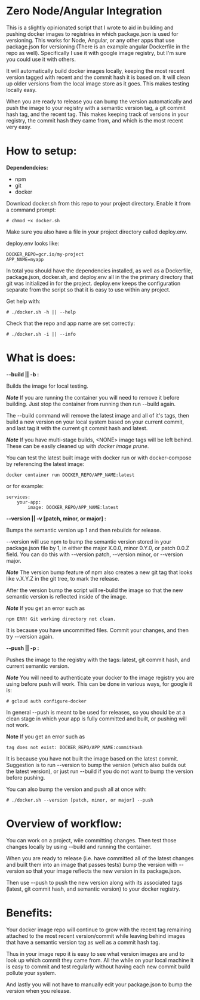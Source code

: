# Zero Node/Angular Integration

This is a slightly opinionated script that I wrote to aid in building and pushing docker images to registries in which package.json is used for versioning.  This works for Node, Angular, or any other apps that use package.json for versioning (There is an example angular Dockerfile in the repo as well). Specifically I use it with google image registry, but I'm sure you could use it with others.

It will automatically build docker images locally, keeping the most recent version tagged with recent and the commit hash it is based on. It will clean up older versions from the local image store as it goes. This makes testing locally easy. 

When you are ready to release you can bump the version automatically and push the image to your registry with a semantic version tag, a git commit hash tag, and the recent tag.  This makes keeping track of versions in your registry, the commit hash they came from, and which is the most recent very easy.

# How to setup:

**Dependendcies:**

* npm
* git
* docker

Download docker.sh from this repo to your project directory. Enable it from a command prompt:
```
# chmod +x docker.sh
```

Make sure you also have a file in your project directory called deploy.env.

deploy.env looks like:

```
DOCKER_REPO=gcr.io/my-project
APP_NAME=myapp
```

In total you should have the dependencies installed, as well as a Dockerfile, package.json, docker.sh, and deploy.env all in the the primary directory that git was initialized in for the project. deploy.env keeps the configuration separate from the script so that it is easy to use within any project.

Get help with:
```
# ./docker.sh -h || --help
```

Check that the repo and app name are set correctly:
```
# ./docker.sh -i || --info
```

# What is does:

**--build || -b :** 

Builds the image for local testing.

***Note*** If you are running the container you will need to remove it before building.  Just stop the container from running then run --build again.

The --build command will remove the latest image and all of it's tags, then build a new version on your local system based on your current commit, and last tag it with the current git commit hash and latest.

***Note*** If you have multi-stage builds, \<NONE\> image tags will be left behind. These can be easily cleaned up with *docker image prune*.

You can test the latest built image with docker run or with docker-compose by referencing the latest image:
```
docker container run DOCKER_REPO/APP_NAME:latest
```
or for example:
```
services:
    your-app:
        image: DOCKER_REPO/APP_NAME:latest
```

**--version || -v [patch, minor, or major] :**

Bumps the semantic version up 1 and then rebuilds for release.

--version will use npm to bump the semantic version stored in your package.json file by 1, in either the major X.0.0, minor 0.Y.0, or patch 0.0.Z field. You can do this with --version patch, --version minor, or --version major.

***Note*** The version bump feature of npm also creates a new git tag that looks like v.X.Y.Z in the git tree, to mark the release. 

After the version bump the script will re-build the image so that the new semantic version is reflected inside of the image.

***Note*** If you get an error such as
```
npm ERR! Git working directory not clean.
```

It is because you have uncommitted files. Commit your changes, and then try --version again.


**--push || -p :** 

Pushes the image to the registry with the tags: latest, git commit hash, and current semantic version.

***Note*** You will need to authenticate your docker to the image registry you are using before push will work.  This can be done in various ways, for google it is:

```
# gcloud auth configure-docker
```

In general --push is meant to be used for releases, so you should be at a clean stage in which your app is fully committed and built, or pushing will not work.

**Note** If you get an error such as
```
tag does not exist: DOCKER_REPO/APP_NAME:commitHash
```

It is because you have not built the image based on the latest commit.  Suggestion is to run --version to bump the version (which also builds out the latest version), or just run --build if you do not want to bump the version before pushing.

You can also bump the version and push all at once with:
```
# ./docker.sh --version [patch, minor, or major] --push
```

# Overview of workflow:

You can work on a project, wile committing changes. Then test those changes locally by using --build and running the container.

When you are ready to release (i.e. have committed all of the latest changes and built them into an image that passes tests) bump the version with --version so that your image reflects the new version in its package.json.

Then use --push to push the new version along with its associated tags (latest, git commit hash, and semantic version) to your docker registry.


# Benefits:

Your docker image repo will continue to grow with the recent tag remaining attached to the most recent version/commit while leaving behind images that have a semantic version tag as well as a commit hash tag.

Thus in your image repo it is easy to see what version images are and to look up which commit they came from. All the while on your local machine it is easy to commit and test regularly without having each new commit build pollute your system.

And lastly you will not have to manually edit your package.json to bump the version when you release.